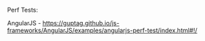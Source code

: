 Perf Tests:

AngularJS - https://guptag.github.io/js-frameworks/AngularJS/examples/angularjs-perf-test/index.html#!/
